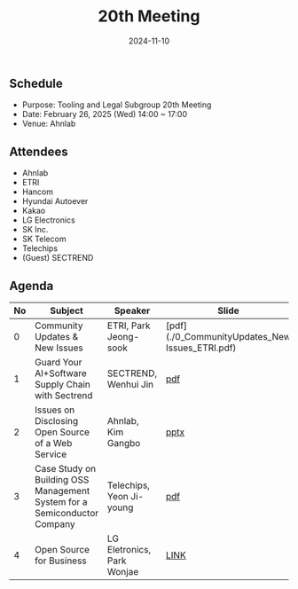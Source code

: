 ﻿---
title: "20th Meeting"
linkTitle: "20th Meeting"
weight: 4
date: 2024-11-10
type: docs
description: Tooling & Legal Subgroup 20th Meeting
---

## Schedule
* Purpose: Tooling and Legal Subgroup 20th Meeting
* Date: February 26, 2025 (Wed) 14:00 ~ 17:00
* Venue: Ahnlab

## Attendees
* Ahnlab
* ETRI
* Hancom
* Hyundai Autoever
* Kakao
* LG Electronics
* SK Inc.
* SK Telecom
* Telechips
* (Guest) SECTREND 

## Agenda
| No | Subject           | Speaker | Slide |
|----|-----------------|------|------|
| 0  | Community Updates & New Issues | ETRI, Park Jeong-sook | [pdf](./0_CommunityUpdates_New Issues_ETRI.pdf) |
| 1  | Guard Your AI+Software Supply Chain with Sectrend | SECTREND, Wenhui Jin | [pdf](./1_GuardYourAI_Sectrend.pdf) |
| 2  | Issues on Disclosing Open Source of a Web Service | Ahnlab, Kim Gangbo | [pptx](./2_OpeningWebService_Anlab.pptx) |
| 3  | Case Study on Building OSS Management System for a Semiconductor Company | Telechips, Yeon Ji-young | [pdf](./3_CaseStudyonBuildingOSSMS_Telechips.pdf) |
| 4  | Open Source for Business | LG Eletronics, Park Wonjae  | [LINK](https://heathermeeker.com/open-source-for-business/) |

<!--

## Attendees

## Meeting Minutes

## Photo Gallery

<div ><span class="image fit">
</span></div> -->